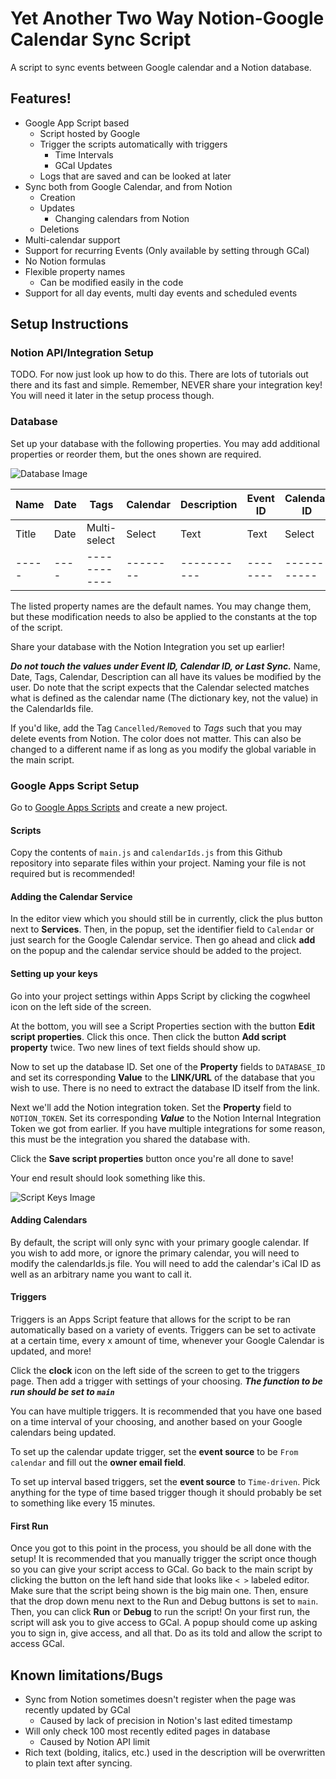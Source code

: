 # Yet Another Two Way Notion-Google Calendar Sync Script

A script to sync events between Google calendar and a Notion database.

## Features!

- Google App Script based
  - Script hosted by Google
  - Trigger the scripts automatically with triggers
    - Time Intervals
    - GCal Updates
  - Logs that are saved and can be looked at later
- Sync both from Google Calendar, and from Notion
  - Creation
  - Updates
    - Changing calendars from Notion
  - Deletions
- Multi-calendar support
- Support for recurring Events (Only available by setting through GCal)
- No Notion formulas
- Flexible property names
  - Can be modified easily in the code
- Support for all day events, multi day events and scheduled events

## Setup Instructions

### Notion API/Integration Setup

TODO. For now just look up how to do this. There are lots of tutorials out there and its fast and simple. Remember, NEVER share your integration key! You will need it later in the setup process though.

### Database

Set up your database with the following properties. You may add additional properties or reorder them, but the ones shown are required.

![Database Image](https://github.com/hk21702/YA-GCal-Notion-Sync-Script/blob/main/images/database.png?raw=true)

| Name  | Date | Tags         | Calendar | Description | Event ID | Calendar ID | Last Sync |
| ----- | ---- | ------------ | -------- | ----------- | -------- | ----------- | --------- |
| Title | Date | Multi-select | Select   | Text        | Text     | Select      | Date      |
| ----- | ---- | ------------ | -------- | ----------- | -------- | ----------- | --------- |

The listed property names are the default names. You may change them, but these modification needs to also be applied to the constants at the top of the script.

Share your database with the Notion Integration you set up earlier!

**_Do not touch the values under Event ID, Calendar ID, or Last Sync._**
Name, Date, Tags, Calendar, Description can all have its values be modified by the user. Do note that the script expects that the Calendar selected matches what is defined as the calendar name (The dictionary key, not the value) in the CalendarIds file.

If you'd like, add the Tag `Cancelled/Removed` to _Tags_ such that you may delete events from Notion. The color does not matter. This can also be changed to a different name if as long as you modify the global variable in the main script.

### Google Apps Script Setup

Go to [Google Apps Scripts](https://script.google.com/home/start) and create a new project.

#### Scripts

Copy the contents of `main.js` and `calendarIds.js` from this Github repository into separate files within your project. Naming your file is not required but is recommended!

#### Adding the Calendar Service

In the editor view which you should still be in currently, click the plus button next to **Services**. Then, in the popup, set the identifier field to ```Calendar``` or just search for the Google Calendar service. Then go ahead and click **add** on the popup and the calendar service should be added to the project.

#### Setting up your keys

Go into your project settings within Apps Script by clicking the cogwheel icon on the left side of the screen.

At the bottom, you will see a Script Properties section with the button **Edit script properties**. Click this once. Then click the button **Add script property** twice. Two new lines of text fields should show up.

Now to set up the database ID. Set one of the **Property** fields to `DATABASE_ID` and set its corresponding **Value** to the **LINK/URL** of the database that you wish to use. There is no need to extract the database ID itself from the link.

Next we'll add the Notion integration token. Set the **Property** field to `NOTION_TOKEN`. Set its corresponding **_Value_** to the Notion Internal Integration Token we got from earlier. If you have multiple integrations for some reason, this must be the integration you shared the database with.

Click the **Save script properties** button once you're all done to save!

Your end result should look something like this.

![Script Keys Image](https://github.com/hk21702/YA-GCal-Notion-Sync-Script/blob/main/images/script_keys.png?raw=true)

#### Adding Calendars

By default, the script will only sync with your primary google calendar. If you wish to add more, or ignore the primary calendar, you will need to modify the calendarIds.js file. You will need to add the calendar's iCal ID as well as an arbitrary name you want to call it.

#### Triggers

Triggers is an Apps Script feature that allows for the script to be ran automatically based on a variety of events. Triggers can be set to activate at a certain time, every x amount of time, whenever your Google Calendar is updated, and more!

Click the **clock** icon on the left side of the screen to get to the triggers page. Then add a trigger with settings of your choosing. ***The function to be run should be set to ```main```***

You can have multiple triggers. It is recommended that you have one based on a time interval of your choosing, and another based on your Google calendars being updated. 

To set up the calendar update trigger, set the **event source** to be ```From calendar``` and fill out the **owner email field**.

To set up interval based triggers, set the **event source** to ```Time-driven```. Pick anything for the type of time based trigger though it should probably be set to something like every 15 minutes.

#### First Run
Once you got to this point in the process, you should be all done with the setup! It is recommended that you manually trigger the script once though so you can give your script access to GCal. Go back to the main script by clicking the button on the left hand side that looks like ```< >``` labeled editor. Make sure that the script being shown is the big main one. Then, ensure that the drop down menu next to the Run and Debug buttons is set to ```main```. Then, you can click **Run** or **Debug** to run the script! On your first run, the script will ask you to give access to GCal. A popup should come up asking you to sign in, give access, and all that. Do as its told and allow the script to access GCal.

## Known limitations/Bugs

- Sync from Notion sometimes doesn't register when the page was recently updated by GCal
  - Caused by lack of precision in Notion's last edited timestamp
- Will only check 100 most recently edited pages in database
  - Caused by Notion API limit
- Rich text (bolding, italics, etc.) used in the description will be overwritten to plain text after syncing.
